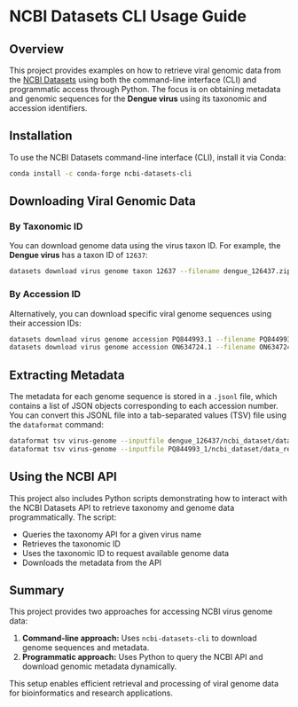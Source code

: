 # NCBI Datasets CLI Usage Guide

## Overview
This project provides examples on how to retrieve viral genomic data from the [NCBI Datasets](https://github.com/ncbi/datasets) using both the command-line interface (CLI) and programmatic access through Python. The focus is on obtaining metadata and genomic sequences for the **Dengue virus** using its taxonomic and accession identifiers.

## Installation
To use the NCBI Datasets command-line interface (CLI), install it via Conda:

```bash
conda install -c conda-forge ncbi-datasets-cli
```

## Downloading Viral Genomic Data

### By Taxonomic ID
You can download genome data using the virus taxon ID. For example, the **Dengue virus** has a taxon ID of `12637`:

```bash
datasets download virus genome taxon 12637 --filename dengue_126437.zip
```

### By Accession ID
Alternatively, you can download specific viral genome sequences using their accession IDs:

```bash
datasets download virus genome accession PQ844993.1 --filename PQ844993_1.zip
datasets download virus genome accession ON634724.1 --filename ON634724_1.zip
```

## Extracting Metadata
The metadata for each genome sequence is stored in a `.jsonl` file, which contains a list of JSON objects corresponding to each accession number. You can convert this JSONL file into a tab-separated values (TSV) file using the `dataformat` command:

```bash
dataformat tsv virus-genome --inputfile dengue_126437/ncbi_dataset/data_report.jsonl >> results/dengue_126437.tsv
dataformat tsv virus-genome --inputfile PQ844993_1/ncbi_dataset/data_report.jsonl >> results/PQ844993_1.tsv
```

## Using the NCBI API
This project also includes Python scripts demonstrating how to interact with the NCBI Datasets API to retrieve taxonomy and genome data programmatically. The script:

- Queries the taxonomy API for a given virus name
- Retrieves the taxonomic ID
- Uses the taxonomic ID to request available genome data
- Downloads the metadata from the API

## Summary
This project provides two approaches for accessing NCBI virus genome data:

1. **Command-line approach:** Uses `ncbi-datasets-cli` to download genome sequences and metadata.
2. **Programmatic approach:** Uses Python to query the NCBI API and download genomic metadata dynamically.

This setup enables efficient retrieval and processing of viral genome data for bioinformatics and research applications.

